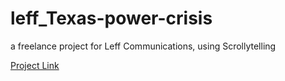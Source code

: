 # leff_Texas-power-crisis
 a freelance project for Leff Communications, using Scrollytelling
 
 [Project Link](https://yuanfang313.github.io/leff_Texas-power-crisis/)
